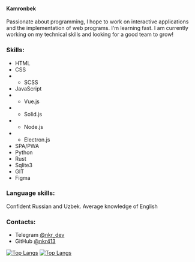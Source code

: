 #### Kamronbek

Passionate about programming, I hope to work on interactive applications and the implementation of web programs. I'm learning fast. I am currently working on my technical skills and looking for a good team to grow!

### Skills:

- HTML
- CSS
- - SCSS
- JavaScript
- - Vue.js
- - Solid.js
- - Node.js
- - Electron.js
- SPA/PWA
- Python
- Rust
- Sqlite3
- GIT
- Figma

### Language skills:
Confident Russian and Uzbek. Average knowledge of English

### Contacts:
- Telegram [@nkr_dev](https://t.me/nkr_dev)
- GitHub [@nkr413](https://github.com/nkr413)

[![Top Langs](https://github-readme-stats.vercel.app/api/top-langs/?username=nkr413&layout=compact)](https://github.com/anuraghazra/github-readme-stats)
[![Top Langs](https://github-readme-stats.vercel.app/api/top-langs/?username=nkr413&layout=compact)](https://github.com/anuraghazra/github-readme-stats)


